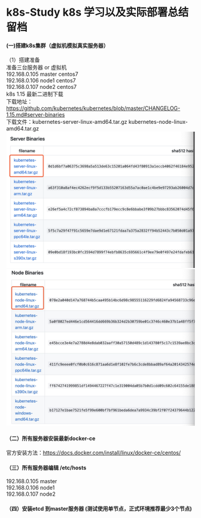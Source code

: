 # k8s-Study k8s 学习以及实际部署总结留档
#### (一)搭建k8s集群（虚拟机模拟真实服务器）
   （1）搭建准备   
    准备三台服务器 or 虚拟机  
    192.168.0.105  master centos7    
    192.168.0.106  node1 centos7    
    192.168.0.107  node2 centos7  
    k8s 1.15 最新二进制下载  
    下载地址：https://github.com/kubernetes/kubernetes/blob/master/CHANGELOG-1.15.md#server-binaries  
    下载文件：kubernetes-server-linux-amd64.tar.gz      kubernetes-node-linux-amd64.tar.gz    
![Image text](image/WX20190726-000533@2x.png)  
![Image text](image/1564070774503.jpg)  
#### 
#### （二）所有服务器安装最新docker-ce  
官方安装方法：https://docs.docker.com/install/linux/docker-ce/centos/  
 
#### （三）所有服务器编辑 /etc/hosts
192.168.0.105  master  
192.168.0.106  node1  
192.168.0.107  node2  

#### （四）安装etcd 到master服务器 (测试使用单节点，正式环境推荐最少3个节点)  
